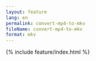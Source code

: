 ```yaml
---
layout: feature
lang: en
permalink: convert-mp4-to-mkv
fileName: convert-mp4-to-mkv
format: mkv
---
```


 {% include feature/index.html %}